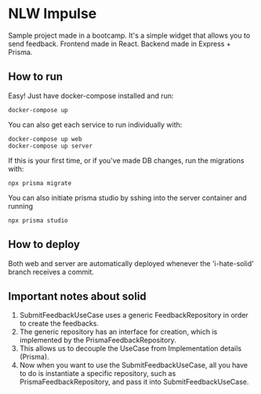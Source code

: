 # NLW Impulse

Sample project made in a bootcamp.
It's a simple widget that allows you to send feedback.
Frontend made in React.
Backend made in Express + Prisma.

## How to run

Easy! Just have docker-compose installed and run:
```
docker-compose up
```

You can also get each service to run individually with:
```
docker-compose up web
docker-compose up server
```

If this is your first time, or if you've made DB changes, run the migrations with:
```
npx prisma migrate
```
You can also initiate prisma studio by sshing into the server container and running 
```
npx prisma studio
```

## How to deploy

Both web and server are automatically deployed whenever the 'i-hate-solid' branch receives a commit.

## Important notes about solid
1. SubmitFeedbackUseCase uses a generic FeedbackRepository in order to create the feedbacks. 
2. The generic repository has an interface for creation, which is implemented by the PrismaFeedbackRepository.
3. This allows us to decouple the UseCase from Implementation details (Prisma).
4. Now when you want to use the SubmitFeedbackUseCase, all you have to do is instantiate a specific repository, such as PrismaFeedbackRepository, and pass it into SubmitFeedbackUseCase.
